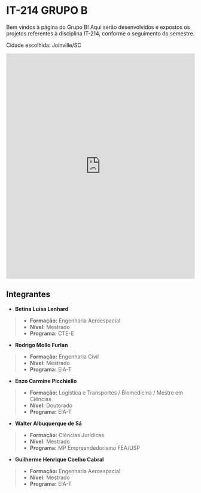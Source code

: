 # IT-214 GRUPO B

Bem vindos à página do Grupo B! Aqui serão desenvolvidos e expostos os projetos referentes à disciplina IT-214, conforme o seguimento do semestre.

Cidade escolhida: Joinville/SC

<iframe src="https://geo.joinville.sc.gov.br/portal/apps/simgeo/index.html?id=0e2ffa64f4254dda952757813efb6565" width="100%" height="600px" style="border: none;"> </iframe>


## Integrantes

- **Betina Luísa Lenhard**
> - **Formação:** Engenharia Aeroespacial
> - **Nível:** Mestrado
> - **Programa:** CTE-E

- **Rodrigo Mollo Furlan**
> - **Formação:** Engenharia Civil
> - **Nível:** Mestrado
> - **Programa:** EIA-T

- **Enzo Carmine Picchiello**
> - **Formação:** Logística e Transportes / Biomedicina / Mestre em Ciências 
> - **Nível:** Doutorado
> - **Programa:** EIA-T

- **Walter Albuquerque de Sá**
> - **Formação:** Ciências Jurídicas 
> - **Nível:** Mestrado
> - **Programa:** MP Empreendedorismo FEA/USP

- **Guilherme Henrique Coelho Cabral**
> - **Formação:** Engenharia Aeroespacial
> - **Nível:** Mestrado
> - **Programa:** EIA-T